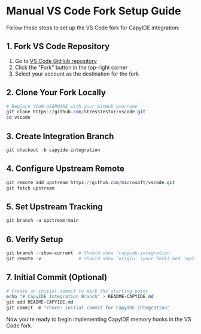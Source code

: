 # Manual VS Code Fork Setup Guide

Follow these steps to set up the VS Code fork for CapyIDE integration:

## 1. Fork VS Code Repository
1. Go to [VS Code GitHub repository](https://github.com/microsoft/vscode)
2. Click the "Fork" button in the top-right corner
3. Select your account as the destination for the fork

## 2. Clone Your Fork Locally
```powershell
# Replace YOUR-USERNAME with your GitHub username
git clone https://github.com/StressTestor/vscode.git
cd vscode
```

## 3. Create Integration Branch
```powershell
git checkout -b capyide-integration
```

## 4. Configure Upstream Remote
```powershell
git remote add upstream https://github.com/microsoft/vscode.git
git fetch upstream
```

## 5. Set Upstream Tracking
```powershell
git branch -u upstream/main
```

## 6. Verify Setup
```powershell
git branch --show-current  # Should show 'capyide-integration'
git remote -v              # Should show 'origin' (your fork) and 'upstream' (microsoft/vscode)
```

## 7. Initial Commit (Optional)
```powershell
# Create an initial commit to mark the starting point
echo "# CapyIDE Integration Branch" > README-CAPYIDE.md
git add README-CAPYIDE.md
git commit -m "chore: initial commit for CapyIDE integration"
```

Now you're ready to begin implementing CapyIDE memory hooks in the VS Code fork.